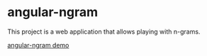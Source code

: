 # angular-ngram


This project is a web application that allows playing with n-grams.

[angular-ngram demo](http://cdietze.github.io/angular-ngram/app/)
